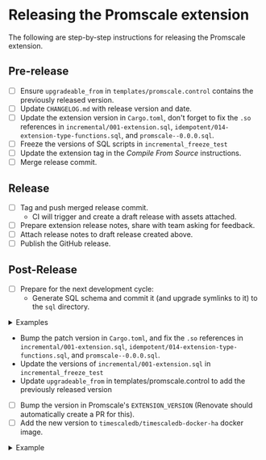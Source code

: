 # Releasing the Promscale extension

The following are step-by-step instructions for releasing the Promscale extension.

## Pre-release
- [ ] Ensure `upgradeable_from` in `templates/promscale.control` contains the previously released version.
- [ ] Update `CHANGELOG.md` with release version and date.
- [ ] Update the extension version in `Cargo.toml`, don't forget to fix the `.so` references in `incremental/001-extension.sql`, `idempotent/014-extension-type-functions.sql`, and `promscale--0.0.0.sql`.
- [ ] Freeze the versions of SQL scripts in `incremental_freeze_test`
- [ ] Update the extension tag in the _Compile From Source_ instructions.
- [ ] Merge release commit.

## Release
- [ ] Tag and push merged release commit.
  - CI will trigger and create a draft release with assets attached.
- [ ] Prepare extension release notes, share with team asking for feedback.
- [ ] Attach release notes to draft release created above.
- [ ] Publish the GitHub release.

## Post-Release
- [ ] Prepare for the next development cycle:
  - Generate SQL schema and commit it (and upgrade symlinks to it) to the `sql` directory.
<details>
<summary>Examples</summary>

Generate SQL file:

```bash
cargo pgx schema --release --out=sql/promscale--$(./extract-extension-version.sh | tr -d '\n').sql
mv sql/promscale-0.5.5.sql sql/promscale--0.5.5.sql
```

Create symlinks:

```bash
./create-upgrade-symlinks.sh
```

Force add the `.sql` files to the commit, as they're in `.gitignore`:

```bash
git add sql/*--0.5.5*.sql --force
```
</details>

  - Bump the patch version in `Cargo.toml`, and fix the `.so` references in `incremental/001-extension.sql`, `idempotent/014-extension-type-functions.sql`, and `promscale--0.0.0.sql`.
  - Update the versions of `incremental/001-extension.sql` in `incremental_freeze_test`
  - Update `upgradeable_from` in templates/promscale.control to add the previously released version
- [ ] Bump the version in Promscale's `EXTENSION_VERSION` (Renovate should automatically create a PR for this).
- [ ] Add the new version to `timescaledb/timescaledb-docker-ha` docker image.
<details>
<summary>Example</summary>
Once CI has generated the packages files, create a PR to update the HA image.
1. [This PR](https://github.com/timescale/timescaledb-docker-ha/pull/285/files) adds the necessary changes and CHANGELOG entry and wait for the CI to complete and request review from the Cloud team
2. [This PR](https://github.com/timescale/timescaledb-docker-ha/pull/286/files) actually stamps the version. Merge it with master and push the correct tag to trigger CI (see instructions in the repo)
</details>
